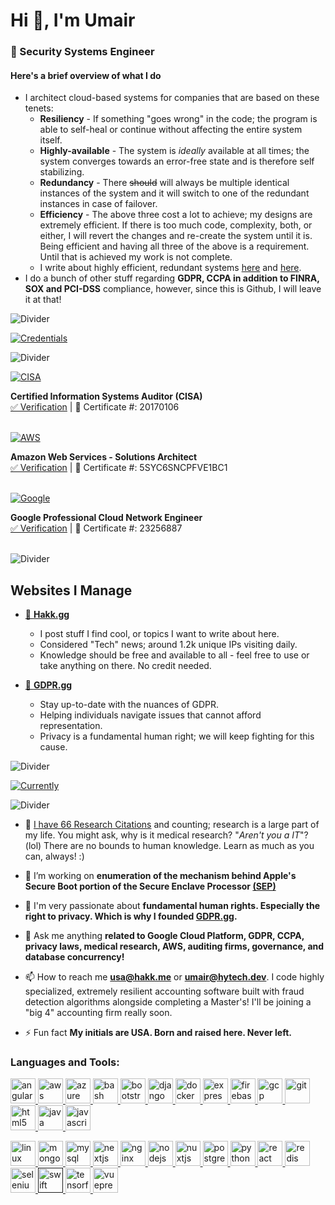 # Hi 👋, I'm Umair

### 🚀 Security Systems Engineer
#### Here's a brief overview of what I do
* I architect cloud-based systems for companies that are based on these tenets: 
   * **Resiliency** - If something "goes wrong" in the code; the program is able to self-heal or continue without affecting the entire system itself.
   * **Highly-available** - The system is *ideally* available at all times; the system converges towards an error-free state and is therefore self stabilizing.
   * **Redundancy** - There ~~should~~ will always be multiple identical instances of the system and it will switch to one of the redundant instances in case of failover.
   * **Efficiency** - The above three cost a lot to achieve; my designs are extremely efficient. If there is too much code, complexity, both, or either, I will revert the changes and re-create the system until it is. Being efficient and having all three of the above is a requirement. Until that is achieved my work is not complete.
   * I write about highly efficient, redundant systems [here](https://hakk.gg/how-to-build-a-highly-available-system-using-consensus/) and [here](https://hakk.gg/keep-data-consistency-during-database-migration/).
 * I do a bunch of other stuff regarding **GDPR, CCPA in addition to FINRA, SOX and PCI-DSS** compliance, however, since this is Github, I will leave it at that! 
 
<p align="left"> <img src="https://i.imgur.com/W6NINWu.png" alt="Divider" /> </a>

<p align="left"> <a href="" target=""> <img src="https://i.imgur.com/c3xwJCU.png" alt="Credentials" /> </a>
  
<p align="left"> <img src="https://i.imgur.com/W6NINWu.png" alt="Divider" /> </a>

<p align="left"> <a href="https://www.youracclaim.com/badges/b229b999-dc0f-4ff3-b8d3-f9456664edd2/public_url" target="_blank"> <img src="https://i.imgur.com/BagDNhk.png" alt="CISA" /> </a>

<p align="left">
  <b>Certified Information Systems Auditor (CISA)</b><br>
   <a href="https://www.youracclaim.com/badges/b229b999-dc0f-4ff3-b8d3-f9456664edd2/public_url"> ✅ Verification</a> | 📜 Certificate #: 20170106
<br><br>
</p>

<p align="left"> <a href="https://www.youracclaim.com/badges/3941f370-35ff-4f61-808f-729acb2d7c8f/public_url" target="_blank"> <img src="https://i.imgur.com/kdfNfKj.png" alt="AWS" /> </a>

<p align="left">
  <b>Amazon Web Services -  Solutions Architect</b><br>
   <a href="https://www.youracclaim.com/badges/3941f370-35ff-4f61-808f-729acb2d7c8f/public_url"> ✅ Verification</a> | 📜 Certificate #: 5SYC6SNCPFVE1BC1
<br><br>
</p>

<p align="left"> <a href="https://www.credential.net/612b882c-fbed-449b-8e8f-9293c85afb1d/" target="_blank"> <img src="https://i.imgur.com/8afqjb6.png" alt="Google" /> </a>

<p align="left">
  <b>Google Professional Cloud Network Engineer</b><br>
   <a href="https://www.credential.net/612b882c-fbed-449b-8e8f-9293c85afb1d/"> ✅ Verification</a> | 📜 Certificate #: 23256887
<br><br>
</p>

<p align="left"> <img src="https://i.imgur.com/W6NINWu.png" alt="Divider" /> </a>

## Websites I Manage

<p align="left">

* <a href="https://hakk.gg">  🔰 **Hakk.gg**</a>
  * I post stuff I find cool, or topics I want to write about here.
  * Considered "Tech" news; around 1.2k unique IPs visiting daily.
  * Knowledge should be free and available to all - feel free to use or take anything on there. No credit needed.


* <a href="https://GDPR.gg"> 🔰 **GDPR.gg**</a>
  * Stay up-to-date with the nuances of GDPR.
  * Helping individuals navigate issues that cannot afford representation.
  * Privacy is a fundamental human right; we will keep fighting for this cause.

</p>

<p align="left"> <img src="https://i.imgur.com/W6NINWu.png" alt="Divider" /> </a>

<p align="left"> <a href="" target=""> <img src="https://i.imgur.com/C43XXfw.png" alt="Currently" /> </a>

<p align="left"> <img src="https://i.imgur.com/W6NINWu.png" alt="Divider" /> </a>

* 🔬 [I have 66 Research Citations](https://scholar.google.com/citations?user=aRS4MOUAAAAJ&hl=en&oi=sra) and counting; research is a large part of my life. You might ask, why is it medical research? "*Aren't you a IT*"? (lol) There are no bounds to human knowledge. Learn as much as you can, always! :)

- 📌 I’m working on **enumeration of the mechanism behind Apple's Secure Boot portion of the Secure Enclave Processor [(SEP)](https://support.apple.com/guide/security/secure-enclave-overview-sec59b0b31ff/web)**

- 🚀 I'm very passionate about **fundamental human rights. Especially the right to privacy. Which is why I founded [GDPR.gg](https://gdpr.gg/).**

- 💬 Ask me anything **related to Google Cloud Platform, GDPR, CCPA, privacy laws, medical research, AWS, auditing firms, governance, and database concurrency!**

- 📫 How to reach me **usa@hakk.me** or **umair@hytech.dev**. I code highly specialized, extremely resilient accounting software built with fraud detection algorithms alongside completing a Master's! I'll be joining a "big 4" accounting firm really soon. 

- ⚡ Fun fact **My initials are USA. Born and raised here. Never left.**


<h3 align="left">Languages and Tools:</h3>
<p align="left"> <a href="https://angular.io" target="_blank"> <img src="https://devicons.github.io/devicon/devicon.git/icons/angularjs/angularjs-original.svg" alt="angularjs" width="40" height="40"/> </a> <a href="https://aws.amazon.com" target="_blank"> <img src="https://devicons.github.io/devicon/devicon.git/icons/amazonwebservices/amazonwebservices-original-wordmark.svg" alt="aws" width="40" height="40"/> </a> <a href="https://azure.microsoft.com/en-in/" target="_blank"> <img src="https://www.vectorlogo.zone/logos/microsoft_azure/microsoft_azure-icon.svg" alt="azure" width="40" height="40"/> </a> <a href="https://www.gnu.org/software/bash/" target="_blank"> <img src="https://www.vectorlogo.zone/logos/gnu_bash/gnu_bash-icon.svg" alt="bash" width="40" height="40"/> </a> <a href="https://getbootstrap.com" target="_blank"> <img src="https://devicons.github.io/devicon/devicon.git/icons/bootstrap/bootstrap-plain.svg" alt="bootstrap" width="40" height="40"/> </a> <a href="https://www.djangoproject.com/" target="_blank"> <img src="https://devicons.github.io/devicon/devicon.git/icons/django/django-original.svg" alt="django" width="40" height="40"/> </a> <a href="https://www.docker.com/" target="_blank"> <img src="https://devicons.github.io/devicon/devicon.git/icons/docker/docker-original-wordmark.svg" alt="docker" width="40" height="40"/> </a> <a href="https://expressjs.com" target="_blank"> <img src="https://devicons.github.io/devicon/devicon.git/icons/express/express-original-wordmark.svg" alt="express" width="40" height="40"/> </a> <a href="https://firebase.google.com/" target="_blank"> <img src="https://www.vectorlogo.zone/logos/firebase/firebase-icon.svg" alt="firebase" width="40" height="40"/> </a> <a href="https://cloud.google.com" target="_blank"> <img src="https://www.vectorlogo.zone/logos/google_cloud/google_cloud-icon.svg" alt="gcp" width="40" height="40"/> </a> <a href="https://git-scm.com/" target="_blank"> <img src="https://www.vectorlogo.zone/logos/git-scm/git-scm-icon.svg" alt="git" width="40" height="40"/> </a> <a href="https://www.w3.org/html/" target="_blank"> <img src="https://devicons.github.io/devicon/devicon.git/icons/html5/html5-original-wordmark.svg" alt="html5" width="40" height="40"/> </a> <a href="https://www.java.com" target="_blank"> <img src="https://devicons.github.io/devicon/devicon.git/icons/java/java-original-wordmark.svg" alt="java" width="40" height="40"/> </a> <a href="https://developer.mozilla.org/en-US/docs/Web/JavaScript" target="_blank"> <img src="https://devicons.github.io/devicon/devicon.git/icons/javascript/javascript-original.svg" alt="javascript" width="40" height="40"/> </a> <a href="https://www.linux.org/" target="_blank"> 
  
<img src="https://devicons.github.io/devicon/devicon.git/icons/linux/linux-original.svg" alt="linux" width="40" height="40"/> </a> <a href="https://www.mongodb.com/" target="_blank"> <img src="https://devicons.github.io/devicon/devicon.git/icons/mongodb/mongodb-original-wordmark.svg" alt="mongodb" width="40" height="40"/> </a> <a href="https://www.mysql.com/" target="_blank"> <img src="https://devicons.github.io/devicon/devicon.git/icons/mysql/mysql-original-wordmark.svg" alt="mysql" width="40" height="40"/> </a> <a href="https://nextjs.org/" target="_blank"> <img src="https://cdn.worldvectorlogo.com/logos/nextjs-3.svg" alt="nextjs" width="40" height="40"/> </a> <a href="https://www.nginx.com" target="_blank"> <img src="https://devicons.github.io/devicon/devicon.git/icons/nginx/nginx-original.svg" alt="nginx" width="40" height="40"/> </a> <a href="https://nodejs.org" target="_blank"> <img src="https://devicons.github.io/devicon/devicon.git/icons/nodejs/nodejs-original-wordmark.svg" alt="nodejs" width="40" height="40"/> </a> <a href="https://nuxtjs.org/" target="_blank"> <img src="https://www.vectorlogo.zone/logos/nuxtjs/nuxtjs-icon.svg" alt="nuxtjs" width="40" height="40"/> </a> <a href="https://www.postgresql.org" target="_blank"> <img src="https://devicons.github.io/devicon/devicon.git/icons/postgresql/postgresql-original-wordmark.svg" alt="postgresql" width="40" height="40"/> </a> <a href="https://www.python.org" target="_blank"> <img src="https://devicons.github.io/devicon/devicon.git/icons/python/python-original.svg" alt="python" width="40" height="40"/> </a> <a href="https://reactjs.org/" target="_blank"> <img src="https://devicons.github.io/devicon/devicon.git/icons/react/react-original-wordmark.svg" alt="react" width="40" height="40"/> </a> <a href="https://redis.io" target="_blank"> <img src="https://devicons.github.io/devicon/devicon.git/icons/redis/redis-original-wordmark.svg" alt="redis" width="40" height="40"/> </a> <a href="https://www.selenium.dev" target="_blank"> <img src="https://raw.githubusercontent.com/detain/svg-logos/780f25886640cef088af994181646db2f6b1a3f8/svg/selenium-logo.svg" alt="selenium" width="40" height="40"/> </a> <a href="" target="_blank"> <img src="https://devicons.github.io/devicon/devicon.git/icons/swift/swift-original-wordmark.svg" alt="swift" width="40" height="40"/> </a> <a href="https://www.tensorflow.org" target="_blank"> <img src="https://www.vectorlogo.zone/logos/tensorflow/tensorflow-icon.svg" alt="tensorflow" width="40" height="40"/> </a> <a href="https://vuepress.vuejs.org/" target="_blank"> <img src="https://raw.githubusercontent.com/AliasIO/wappalyzer/master/src/drivers/webextension/images/icons/VuePress.svg" alt="vuepress" width="40" height="40"/> </a> </p>
